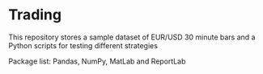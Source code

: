 # Trading

This repository stores a sample dataset of EUR/USD 30 minute bars and a Python
scripts for testing different strategies

Package list:
Pandas, NumPy, MatLab and ReportLab


